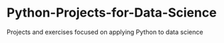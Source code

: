 # Python-Projects-for-Data-Science
Projects and exercises focused on applying Python to data science
